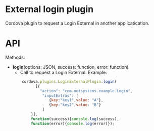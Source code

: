 # External login plugin 

Cordova plugin to request a Login External in another applicatication.

# API
Methods:

* **login**(options: JSON, success: function, error: function)
    * Call to request a Login External. Example: 
    ```javascript
        cordova.plugins.LoginExternalPlugin.login(
              [{
                "action": "com.outsystems.example.Login",
                 "inputExtras": [
                    {key:"key1",value: "A"},
                    {key:"key2",value: "B"}
                 ]
            }],
            function(success){console.log(success),
            function(error){console.log(error)});
    ```
    
